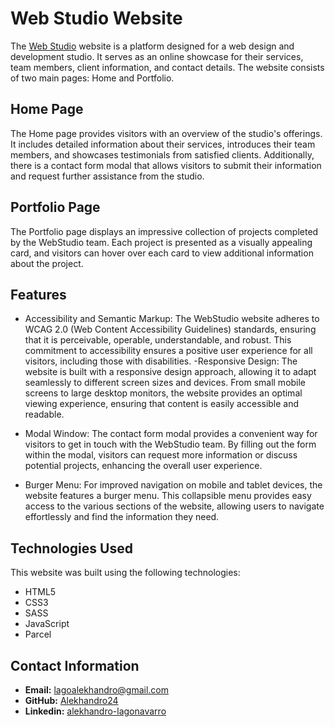 # Web Studio Website
The [Web Studio](https://alekhandro24.github.io/webstudio/) website is a platform designed for a web design and development studio. It serves as an online showcase for their services, team members, client information, and contact details. The website consists of two main pages: Home and Portfolio.

## Home Page
The Home page provides visitors with an overview of the studio's offerings. It includes detailed information about their services, introduces their team members, and showcases testimonials from satisfied clients. Additionally, there is a contact form modal that allows visitors to submit their information and request further assistance from the studio.

## Portfolio Page
The Portfolio page displays an impressive collection of projects completed by the WebStudio team. Each project is presented as a visually appealing card, and visitors can hover over each card to view additional information about the project.

## Features

* Accessibility and Semantic Markup: The WebStudio website adheres to WCAG 2.0 (Web Content Accessibility Guidelines) standards, ensuring that it is perceivable, operable, understandable, and robust. This commitment to accessibility ensures a positive user experience for all visitors, including those with disabilities. -Responsive Design: The website is built with a responsive design approach, allowing it to adapt seamlessly to different screen sizes and devices. From small mobile screens to large desktop monitors, the website provides an optimal viewing experience, ensuring that content is easily accessible and readable.
  
* Modal Window: The contact form modal provides a convenient way for visitors to get in touch with the WebStudio team. By filling out the form within the modal, visitors can request more information or discuss potential projects, enhancing the overall user experience.
  
* Burger Menu: For improved navigation on mobile and tablet devices, the website features a burger menu. This collapsible menu provides easy access to the various sections of the website, allowing users to navigate effortlessly and find the information they need.


## Technologies Used
This website was built using the following technologies:
* HTML5
* CSS3
* SASS
* JavaScript
* Parcel

## Contact Information
* **Email:** [lagoalekhandro@gmail.com]()
* **GitHub:** [Alekhandro24](https://github.com/Alekhandro24)
* **Linkedin:** [alekhandro-lagonavarro](https://www.linkedin.com/in/alekhandro-lagonavarro/)

